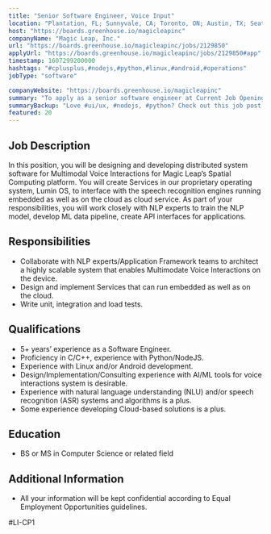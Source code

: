 ```yaml
---
title: "Senior Software Engineer, Voice Input"
location: "Plantation, FL; Sunnyvale, CA; Toronto, ON; Austin, TX; Seattle, WA; Remote"
host: "https://boards.greenhouse.io/magicleapinc"
companyName: "Magic Leap, Inc."
url: "https://boards.greenhouse.io/magicleapinc/jobs/2129850"
applyUrl: "https://boards.greenhouse.io/magicleapinc/jobs/2129850#app"
timestamp: 1607299200000
hashtags: "#cplusplus,#nodejs,#python,#linux,#android,#operations"
jobType: "software"

companyWebsite: "https://boards.greenhouse.io/magicleapinc"
summary: "To apply as a senior software engineer at Current Job Openings at Magic Leap, Inc., you preferably need to have 5+ years’ experience as a Software Engineer."
summaryBackup: "Love #ui/ux, #nodejs, #python? Check out this job post!"
featured: 20
---
```


## Job Description

In this position, you will be designing and developing distributed system software for Multimodal Voice Interactions for Magic Leap’s Spatial Computing platform. You will create Services in our proprietary operating system, Lumin OS, to interface with the speech recognition engines running embedded as well as on the cloud as cloud service. As part of your responsibilities, you will work closely with NLP experts to train the NLP model, develop ML data pipeline, create API interfaces for applications. 

## Responsibilities

*   Collaborate with NLP experts/Application Framework teams to architect a highly scalable system that enables Multimodate Voice Interactions on the device.
*   Design and implement Services that can run embedded as well as on the cloud.
*   Write unit, integration and load tests.

## Qualifications

*   5+ years’ experience as a Software Engineer.
*   Proficiency in C/C++, experience with Python/NodeJS.
*   Experience with Linux and/or Android development.
*   Design/Implementation/Consulting experience with AI/ML tools for voice interactions system is desirable.
*   Experience with natural language understanding (NLU) and/or speech recognition (ASR) systems and algorithms is a plus.
*   Some experience developing Cloud-based solutions is a plus.

## Education

*   BS or MS in Computer Science or related field

## Additional Information

*   All your information will be kept confidential according to Equal Employment Opportunities guidelines.

#LI-CP1
